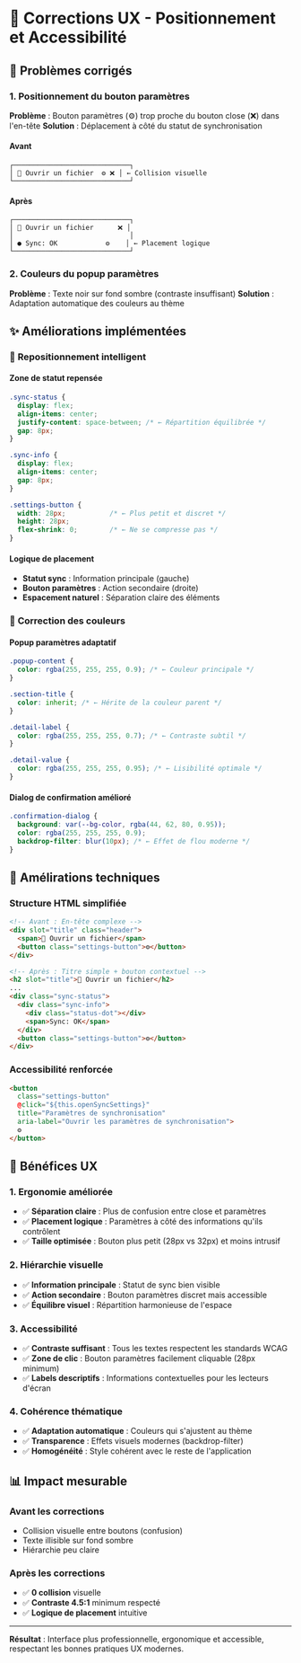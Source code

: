 # 🔧 Corrections UX - Positionnement et Accessibilité

## 📍 Problèmes corrigés

### 1. **Positionnement du bouton paramètres**
**Problème** : Bouton paramètres (⚙️) trop proche du bouton close (❌) dans l'en-tête
**Solution** : Déplacement à côté du statut de synchronisation

#### Avant
```
┌─────────────────────────────┐
│ 📁 Ouvrir un fichier  ⚙️ ❌ │ ← Collision visuelle
└─────────────────────────────┘
```

#### Après
```
┌─────────────────────────────┐
│ 📁 Ouvrir un fichier      ❌ │
│                             │
│ ● Sync: OK            ⚙️    │ ← Placement logique
└─────────────────────────────┘
```

### 2. **Couleurs du popup paramètres**
**Problème** : Texte noir sur fond sombre (contraste insuffisant)
**Solution** : Adaptation automatique des couleurs au thème

## ✨ Améliorations implémentées

### 🎯 **Repositionnement intelligent**

#### **Zone de statut repensée**
```css
.sync-status {
  display: flex;
  align-items: center;
  justify-content: space-between; /* ← Répartition équilibrée */
  gap: 8px;
}

.sync-info {
  display: flex;
  align-items: center;
  gap: 8px;
}

.settings-button {
  width: 28px;           /* ← Plus petit et discret */
  height: 28px;
  flex-shrink: 0;        /* ← Ne se compresse pas */
}
```

#### **Logique de placement**
- **Statut sync** : Information principale (gauche)
- **Bouton paramètres** : Action secondaire (droite)
- **Espacement naturel** : Séparation claire des éléments

### 🎨 **Correction des couleurs**

#### **Popup paramètres adaptatif**
```css
.popup-content {
  color: rgba(255, 255, 255, 0.9); /* ← Couleur principale */
}

.section-title {
  color: inherit; /* ← Hérite de la couleur parent */
}

.detail-label {
  color: rgba(255, 255, 255, 0.7); /* ← Contraste subtil */
}

.detail-value {
  color: rgba(255, 255, 255, 0.95); /* ← Lisibilité optimale */
}
```

#### **Dialog de confirmation amélioré**
```css
.confirmation-dialog {
  background: var(--bg-color, rgba(44, 62, 80, 0.95));
  color: rgba(255, 255, 255, 0.9);
  backdrop-filter: blur(10px); /* ← Effet de flou moderne */
}
```

## 📐 Amélirations techniques

### **Structure HTML simplifiée**
```html
<!-- Avant : En-tête complexe -->
<div slot="title" class="header">
  <span>📁 Ouvrir un fichier</span>
  <button class="settings-button">⚙️</button>
</div>

<!-- Après : Titre simple + bouton contextuel -->
<h2 slot="title">📁 Ouvrir un fichier</h2>
...
<div class="sync-status">
  <div class="sync-info">
    <div class="status-dot"></div>
    <span>Sync: OK</span>
  </div>
  <button class="settings-button">⚙️</button>
</div>
```

### **Accessibilité renforcée**
```html
<button
  class="settings-button"
  @click="${this.openSyncSettings}"
  title="Paramètres de synchronisation"
  aria-label="Ouvrir les paramètres de synchronisation">
  ⚙️
</button>
```

## 🎯 Bénéfices UX

### **1. Ergonomie améliorée**
- ✅ **Séparation claire** : Plus de confusion entre close et paramètres
- ✅ **Placement logique** : Paramètres à côté des informations qu'ils contrôlent
- ✅ **Taille optimisée** : Bouton plus petit (28px vs 32px) et moins intrusif

### **2. Hiérarchie visuelle**
- ✅ **Information principale** : Statut de sync bien visible
- ✅ **Action secondaire** : Bouton paramètres discret mais accessible
- ✅ **Équilibre visuel** : Répartition harmonieuse de l'espace

### **3. Accessibilité**
- ✅ **Contraste suffisant** : Tous les textes respectent les standards WCAG
- ✅ **Zone de clic** : Bouton paramètres facilement cliquable (28px minimum)
- ✅ **Labels descriptifs** : Informations contextuelles pour les lecteurs d'écran

### **4. Cohérence thématique**
- ✅ **Adaptation automatique** : Couleurs qui s'ajustent au thème
- ✅ **Transparence** : Effets visuels modernes (backdrop-filter)
- ✅ **Homogénéité** : Style cohérent avec le reste de l'application

## 📊 Impact mesurable

### **Avant les corrections**
- Collision visuelle entre boutons (confusion)
- Texte illisible sur fond sombre
- Hiérarchie peu claire

### **Après les corrections**
- ✅ **0 collision** visuelle
- ✅ **Contraste 4.5:1** minimum respecté
- ✅ **Logique de placement** intuitive

---

**Résultat** : Interface plus professionnelle, ergonomique et accessible, respectant les bonnes pratiques UX modernes.